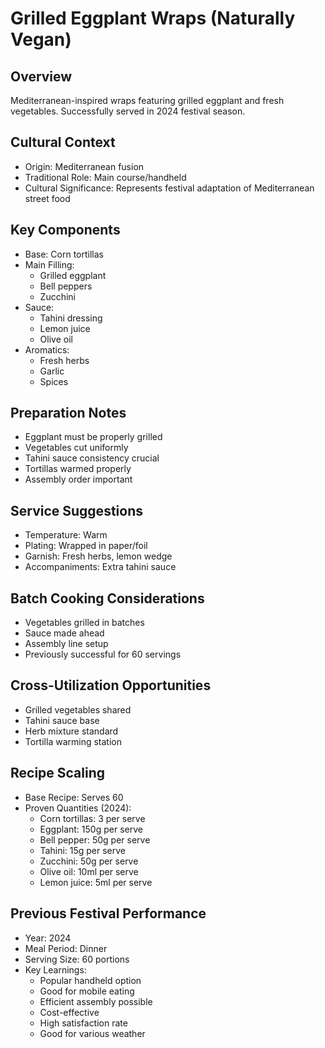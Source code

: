 # Grilled Eggplant Wraps (Naturally Vegan)

## Overview
Mediterranean-inspired wraps featuring grilled eggplant and fresh vegetables. Successfully served in 2024 festival season.

## Cultural Context
- Origin: Mediterranean fusion
- Traditional Role: Main course/handheld
- Cultural Significance: Represents festival adaptation of Mediterranean street food

## Key Components
- Base: Corn tortillas
- Main Filling:
  - Grilled eggplant
  - Bell peppers
  - Zucchini
- Sauce:
  - Tahini dressing
  - Lemon juice
  - Olive oil
- Aromatics:
  - Fresh herbs
  - Garlic
  - Spices

## Preparation Notes
- Eggplant must be properly grilled
- Vegetables cut uniformly
- Tahini sauce consistency crucial
- Tortillas warmed properly
- Assembly order important

## Service Suggestions
- Temperature: Warm
- Plating: Wrapped in paper/foil
- Garnish: Fresh herbs, lemon wedge
- Accompaniments: Extra tahini sauce

## Batch Cooking Considerations
- Vegetables grilled in batches
- Sauce made ahead
- Assembly line setup
- Previously successful for 60 servings

## Cross-Utilization Opportunities
- Grilled vegetables shared
- Tahini sauce base
- Herb mixture standard
- Tortilla warming station

## Recipe Scaling
- Base Recipe: Serves 60
- Proven Quantities (2024):
  - Corn tortillas: 3 per serve
  - Eggplant: 150g per serve
  - Bell pepper: 50g per serve
  - Tahini: 15g per serve
  - Zucchini: 50g per serve
  - Olive oil: 10ml per serve
  - Lemon juice: 5ml per serve

## Previous Festival Performance
- Year: 2024
- Meal Period: Dinner
- Serving Size: 60 portions
- Key Learnings:
  - Popular handheld option
  - Good for mobile eating
  - Efficient assembly possible
  - Cost-effective
  - High satisfaction rate
  - Good for various weather 